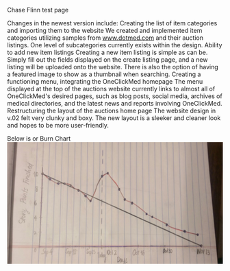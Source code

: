Chase Flinn test page

Changes in the newest version include:
Creating the list of item categories and importing them to the website
We created and implemented item categories utilizing samples from www.dotmed.com and their auction listings. One level of subcategories currently exists within the design.
Ability to add new item listings
Creating a new item listing is simple as can be. Simply fill out the fields displayed on the create listing page, and a new listing will be uploaded onto the website. There is also the option of having a featured image to show as a thumbnail when searching.
Creating a functioning menu, integrating the OneClickMed homepage
The menu displayed at the top of the auctions website currently links to almost all of OneClickMed's desired pages, such as blog posts, social media, archives of medical directories, and the latest news and reports involving OneClickMed.
Restructuring the layout of the auctions home page
The website design in v.02 felt very clunky and boxy. The new layout is a sleeker and cleaner look and hopes to be more user-friendly.

Below is or Burn Chart
<img src="pictures/BurnChart.jpg" alt="Burn Chart"/>
